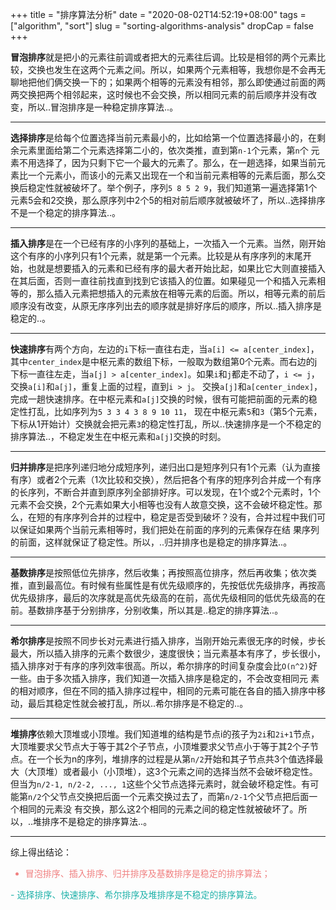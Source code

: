 +++
title = "排序算法分析"
date = "2020-08-02T14:52:19+08:00"
tags = ["algorithm", "sort"]
slug = "sorting-algorithms-analysis"
dropCap = false
+++

**冒泡排序**就是把小的元素往前调或者把大的元素往后调。比较是相邻的两个元素比较，交换也发生在这两个元素之间。所以，如果两个元素相等，我想你是不会再无聊地把他们俩交换一下的；如果两个相等的元素没有相邻，那么即使通过前面的两两交换把两个相邻起来，这时候也不会交换，所以相同元素的前后顺序并没有改变，所以..冒泡排序是一种稳定排序算法..。

---

**选择排序**是给每个位置选择当前元素最小的，比如给第一个位置选择最小的，在剩余元素里面给第二个元素选择第二小的，依次类推，直到第`n-1`个元素，第`n`个 元素不用选择了，因为只剩下它一个最大的元素了。那么，在一趟选择，如果当前元素比一个元素小，而该小的元素又出现在一个和当前元素相等的元素后面，那么交换后稳定性就被破坏了。举个例子，序列`5 8 5 2 9`，我们知道第一遍选择第1个元素5会和2交换，那么原序列中2个5的相对前后顺序就被破坏了，所以..选择排序不是一个稳定的排序算法..。

---

**插入排序**是在一个已经有序的小序列的基础上，一次插入一个元素。当然，刚开始这个有序的小序列只有1个元素，就是第一个元素。比较是从有序序列的末尾开始，也就是想要插入的元素和已经有序的最大者开始比起，如果比它大则直接插入在其后面，否则一直往前找直到找到它该插入的位置。如果碰见一个和插入元素相等的，那么插入元素把想插入的元素放在相等元素的后面。所以，相等元素的前后顺序没有改变，从原无序序列出去的顺序就是排好序后的顺序，所以..插入排序是稳定的..。

---

**快速排序**有两个方向，左边的`i`下标一直往右走，当`a[i] <= a[center_index]`，其中`center_index`是中枢元素的数组下标，一般取为数组第0个元素。而右边的j下标一直往左走，当`a[j] > a[center_index]`。如果`i`和`j`都走不动了，`i <= j`，交换`a[i]`和`a[j]`，重复上面的过程，直到`i > j`。 交换`a[j]`和`a[center_index]`，完成一趟快速排序。在中枢元素和`a[j]`交换的时候，很有可能把前面的元素的稳定性打乱，比如序列为`5 3 3 4 3 8 9 10 11`， 现在中枢元素`5`和`3`（第5个元素，下标从1开始计）交换就会把元素`3`的稳定性打乱，所以..快速排序是一个不稳定的排序算法..，不稳定发生在中枢元素和`a[j]`交换的时刻。

---

**归并排序**是把序列递归地分成短序列，递归出口是短序列只有1个元素（认为直接有序）或者2个元素（1次比较和交换），然后把各个有序的短序列合并成一个有序的长序列，不断合并直到原序列全部排好序。可以发现，在1个或2个元素时，1个元素不会交换，2个元素如果大小相等也没有人故意交换，这不会破坏稳定性。那么，在短的有序序列合并的过程中，稳定是否受到破坏？没有，合并过程中我们可以保证如果两个当前元素相等时，我们把处在前面的序列的元素保存在结 果序列的前面，这样就保证了稳定性。所以，..归并排序也是稳定的排序算法..。

---

**基数排序**是按照低位先排序，然后收集；再按照高位排序，然后再收集；依次类推，直到最高位。有时候有些属性是有优先级顺序的，先按低优先级排序，再按高优先级排序，最后的次序就是高优先级高的在前，高优先级相同的低优先级高的在前。基数排序基于分别排序，分别收集，所以其是..稳定的排序算法..。

---

**希尔排序**是按照不同步长对元素进行插入排序，当刚开始元素很无序的时候，步长最大，所以插入排序的元素个数很少，速度很快；当元素基本有序了，步长很小，插入排序对于有序的序列效率很高。所以，希尔排序的时间复杂度会比`O(n^2)`好一些。由于多次插入排序，我们知道一次插入排序是稳定的，不会改变相同元 素的相对顺序，但在不同的插入排序过程中，相同的元素可能在各自的插入排序中移动，最后其稳定性就会被打乱，所以..希尔排序是不稳定的..。

---

**堆排序**依赖大顶堆或小顶堆。我们知道堆的结构是节点i的孩子为`2i`和`2i+1`节点，大顶堆要求父节点大于等于其2个子节点，小顶堆要求父节点小于等于其2个子节点。在一个长为n的序列，堆排序的过程是从第`n/2`开始和其子节点共3个值选择最大（大顶堆）或者最小（小顶堆），这3个元素之间的选择当然不会破坏稳定性。但当为`n/2-1, n/2-2, ..., 1`这些个父节点选择元素时，就会破坏稳定性。有可能第`n/2`个父节点交换把后面一个元素交换过去了，而第`n/2-1`个父节点把后面一个相同的元素没 有交换，那么这2个相同的元素之间的稳定性就被破坏了。所以，..堆排序不是稳定的排序算法..。

---

综上得出结论：
<font color=LightCoral>
- 冒泡排序、插入排序、归并排序及基数排序是稳定的排序算法；
<font color=LightSeaGreen>
- 选择排序、快速排序、希尔排序及堆排序是不稳定的排序算法。